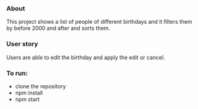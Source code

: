 ### About
This project shows a list of people of different birthdays and it filters them by before 2000 and after and sorts them.

### User story
Users are able to edit the birthday and apply the edit or cancel.

### To run:

- clone the repository
- npm install
- npm start